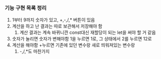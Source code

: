 ### 기능 구현 목록 정리

1. 1부터 9까지 숫자가 있고, +,-,/,\* 버튼이 있음
2. 계산을 하고 난 결과는 따로 보관해서 저장해야 함
   1. 계산 결과는 계속 바뀌니깐 const대신 재할당이 되는 let을 써야 할 거 같음
3. 숫자가 눌리면 숫자가 변해야함 1을 누르면 1로, 그 상태에서 2를 누르면 12로
4. 계산을 해야함 +누르면 기존에 있던 변수랑 새로 띄워져있는 변수랑
   1. -,/,\*도 마찬가지
